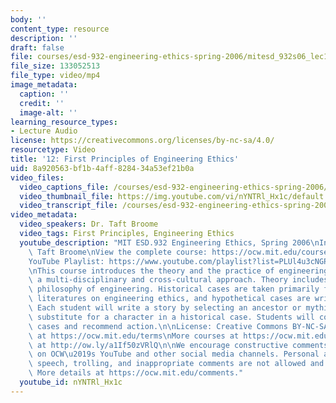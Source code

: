 ```yaml
---
body: ''
content_type: resource
description: ''
draft: false
file: courses/esd-932-engineering-ethics-spring-2006/mitesd_932s06_lec12_360p_16_9.mp4
file_size: 133052513
file_type: video/mp4
image_metadata:
  caption: ''
  credit: ''
  image-alt: ''
learning_resource_types:
- Lecture Audio
license: https://creativecommons.org/licenses/by-nc-sa/4.0/
resourcetype: Video
title: '12: First Principles of Engineering Ethics'
uid: 8a920563-bf1b-4aff-8284-34a53ef21b0a
video_files:
  video_captions_file: /courses/esd-932-engineering-ethics-spring-2006/1jtTHHrFYlJV8HNcuqwk0WL38Py6VwHzV_transcript.webvtt
  video_thumbnail_file: https://img.youtube.com/vi/nYNTRl_Hx1c/default.jpg
  video_transcript_file: /courses/esd-932-engineering-ethics-spring-2006/1jtTHHrFYlJV8HNcuqwk0WL38Py6VwHzV_transcript.pdf
video_metadata:
  video_speakers: Dr. Taft Broome
  video_tags: First Principles, Engineering Ethics
  youtube_description: "MIT ESD.932 Engineering Ethics, Spring 2006\nInstructor: Dr.\
    \ Taft Broome\nView the complete course: https://ocw.mit.edu/courses/esd-932-engineering-ethics-spring-2006/\n\
    YouTube Playlist: https://www.youtube.com/playlist?list=PLUl4u3cNGP61YF5HCMnGUwJ8D-PNNs3OR\n\
    \nThis course introduces the theory and the practice of engineering ethics using\
    \ a multi-disciplinary and cross-cultural approach. Theory includes ethics and\
    \ philosophy of engineering. Historical cases are taken primarily from the scholarly\
    \ literatures on engineering ethics, and hypothetical cases are written by students.\
    \ Each student will write a story by selecting an ancestor or mythic hero as a\
    \ substitute for a character in a historical case. Students will compare these\
    \ cases and recommend action.\n\nLicense: Creative Commons BY-NC-SA\nMore information\
    \ at https://ocw.mit.edu/terms\nMore courses at https://ocw.mit.edu\nSupport OCW\
    \ at http://ow.ly/a1If50zVRlQ\n\nWe encourage constructive comments and discussion\
    \ on OCW\u2019s YouTube and other social media channels. Personal attacks, hate\
    \ speech, trolling, and inappropriate comments are not allowed and may be removed.\
    \ More details at https://ocw.mit.edu/comments."
  youtube_id: nYNTRl_Hx1c
---
```

